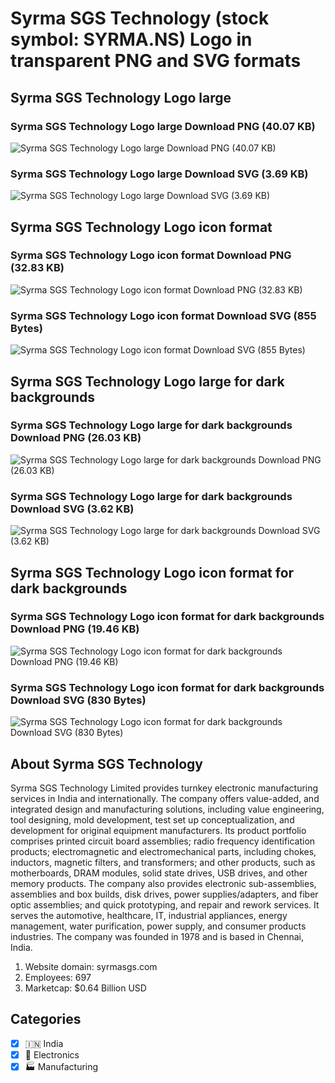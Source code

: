 # Syrma SGS Technology (stock symbol: SYRMA.NS) Logo in transparent PNG and SVG formats

## Syrma SGS Technology Logo large

### Syrma SGS Technology Logo large Download PNG (40.07 KB)

![Syrma SGS Technology Logo large Download PNG (40.07 KB)](/img/orig/SYRMA.NS_BIG-b83dd874.png)

### Syrma SGS Technology Logo large Download SVG (3.69 KB)

![Syrma SGS Technology Logo large Download SVG (3.69 KB)](/img/orig/SYRMA.NS_BIG-3f8e2501.svg)

## Syrma SGS Technology Logo icon format

### Syrma SGS Technology Logo icon format Download PNG (32.83 KB)

![Syrma SGS Technology Logo icon format Download PNG (32.83 KB)](/img/orig/SYRMA.NS-e41c8c61.png)

### Syrma SGS Technology Logo icon format Download SVG (855 Bytes)

![Syrma SGS Technology Logo icon format Download SVG (855 Bytes)](/img/orig/SYRMA.NS-c457612b.svg)

## Syrma SGS Technology Logo large for dark backgrounds

### Syrma SGS Technology Logo large for dark backgrounds Download PNG (26.03 KB)

![Syrma SGS Technology Logo large for dark backgrounds Download PNG (26.03 KB)](/img/orig/SYRMA.NS_BIG.D-c1e00243.png)

### Syrma SGS Technology Logo large for dark backgrounds Download SVG (3.62 KB)

![Syrma SGS Technology Logo large for dark backgrounds Download SVG (3.62 KB)](/img/orig/SYRMA.NS_BIG.D-a5668582.svg)

## Syrma SGS Technology Logo icon format for dark backgrounds

### Syrma SGS Technology Logo icon format for dark backgrounds Download PNG (19.46 KB)

![Syrma SGS Technology Logo icon format for dark backgrounds Download PNG (19.46 KB)](/img/orig/SYRMA.NS.D-f1a954cf.png)

### Syrma SGS Technology Logo icon format for dark backgrounds Download SVG (830 Bytes)

![Syrma SGS Technology Logo icon format for dark backgrounds Download SVG (830 Bytes)](/img/orig/SYRMA.NS.D-8ef4dba6.svg)

## About Syrma SGS Technology

Syrma SGS Technology Limited provides turnkey electronic manufacturing services in India and internationally. The company offers value-added, and integrated design and manufacturing solutions, including value engineering, tool designing, mold development, test set up conceptualization, and development for original equipment manufacturers. Its product portfolio comprises printed circuit board assemblies; radio frequency identification products; electromagnetic and electromechanical parts, including chokes, inductors, magnetic filters, and transformers; and other products, such as motherboards, DRAM modules, solid state drives, USB drives, and other memory products. The company also provides electronic sub-assemblies, assemblies and box builds, disk drives, power supplies/adapters, and fiber optic assemblies; and quick prototyping, and repair and rework services. It serves the automotive, healthcare, IT, industrial appliances, energy management, water purification, power supply, and consumer products industries. The company was founded in 1978 and is based in Chennai, India.

1. Website domain: syrmasgs.com
2. Employees: 697
3. Marketcap: $0.64 Billion USD


## Categories
- [x] 🇮🇳 India
- [x] 🔌 Electronics
- [x] 🏭 Manufacturing
